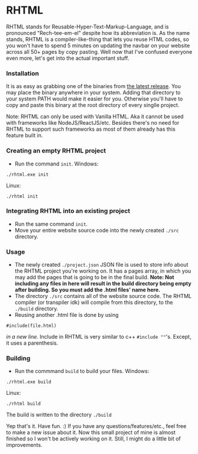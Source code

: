 # RHTML
RHTML stands for Reusable-Hyper-Text-Markup-Language, and is pronounced "Rech-tee-em-el" despite how its abbreviation is. 
As the name stands, RHTML is a compiler-like-thing that lets you reuse HTML codes, so you won't have to spend 5 minutes on updating the navbar on your website across all 50+ pages by copy pasting. Well now that I've confused everyone even more, let's get into the actual important stuff.

### Installation
It is as easy as grabbing one of the binaries from [the latest release](https://github.com/TheDuckDev/RHTML/releases/tag/v1.0). You may place the binary anywhere in your system. Adding that directory to your system PATH would make it easier for you. Otherwise you'll have to copy and paste this binary at the root directory of every singlle project. 

Note: RHTML can only be used with Vanilla HTML. Aka it cannot be used with frameworks like NodeJS/ReactJS/etc. Besides there's no need for RHTML to support such frameworks as most of them already has this feature built in. 

### Creating an empty RHTML project
- Run the command `init`.
Windows:
```
./rhtml.exe init
```
Linux:
```
./rhtml init
```

### Integrating RHTML into an existing project
- Run the same command `init`. 
- Move your entire website source code into the newly created `./src` directory.

### Usage
- The newly created `./project.json` JSON file is used to store info about the RHTML project you're working on. It has a pages array, in which you may add the pages that is going to be in the final build. **Note: Not including any files in here will result in the build directory being empty after building. So you must add the .html files' name here.**
- The directory `./src` contains all of the website source code. The RHTML compiler (or transpiler idk) will compile from this directory, to the `./build` directory.
- Reusing another .html file is done by using
```
#include(file.html)
```
*in a new line.* Include in RHTML is very similar to c++ `#include ""`'s. Except, it uses a parenthesis.

### Building
- Run the commmand `build` to build your files. 
Windows:
```
./rhtml.exe build
```
Linux:
```
./rhtml build
```
The build is written to the directory `./build`

Yep that's it. Have fun. :) 
If you have any questions/features/etc., feel free to make a new issue about it. Now this small project of mine is almost finished so I won't be actively working on it. Still, I might do a little bit of improvements.
